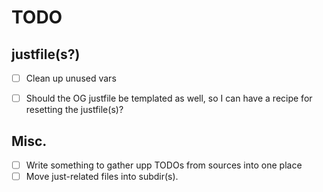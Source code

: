 # TODO

## justfile(s?)

- [ ] Clean up unused vars
- [ ] Should the OG justfile be templated as well, so I can have a
    recipe for resetting the justfile(s)?


## Misc.

- [ ] Write something to gather upp TODOs from sources into one place
- [ ] Move just-related files into subdir(s).
